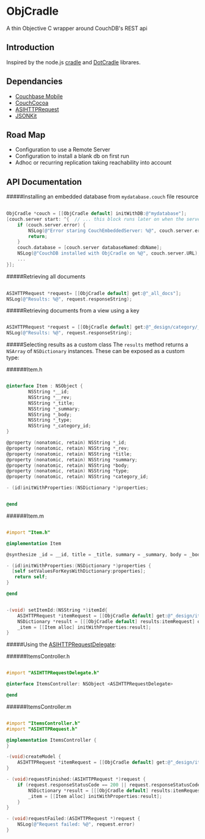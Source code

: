 ObjCradle
=========
A thin Objective C wrapper around CouchDB's REST api

Introduction
------------
Inspired by the node.js [cradle](http://cloudhead.io/cradle) and [DotCradle](http://github.com/roryf/DotCradle) librares.

Dependancies
------------
- [Couchbase Mobile](https://github.com/couchbaselabs/iOS-Couchbase-manifest)
- [CouchCocoa](https://github.com/couchbaselabs/CouchCocoa)
- [ASIHTTPRequest](http://allseeing-i.com/ASIHTTPRequest)
- [JSONKit](https://github.com/johnezang/JSONKit)

Road Map
--------
- Configuration to use a Remote Server
- Configuration to install a blank db on first run
- Adhoc or recurring replication taking reachability into account 

API Documentation
-----------------
#####Installing an embedded database from `mydatabase.couch` file resource

``` objectivec
	
ObjCradle *couch = [[ObjCradle default] initWithDB:@"mydatabase"];
[couch.server start: ^{  // ... this block runs later on when the server has started up:
    if (couch.server.error) {
        NSLog(@"Error staring CouchEmbeddedServer: %@", couch.server.error.domain);
        return;
    }
    couch.database = [couch.server databaseNamed:dbName];
    NSLog(@"CouchDB installed with ObjCradle on %@", couch.server.URL);
    ...
}];
```

#####Retrieving all documents

``` objectivec
	
ASIHTTPRequest *request= [[ObjCradle default] get:@"_all_docs"];
NSLog(@"Results: %@", request.responseString);
```

#####Retrieving documents from a view using a key

``` objectivec

ASIHTTPRequest *request = [[ObjCradle default] get:@"_design/category/_view/byParent" usingKey:[NSString stringWithFormat:@"%d", parent]];
NSLog(@"Results: %@", request.responseString);
```

#####Selecting results as a custom class
The `results` method returns a `NSArray` of `NSDictionary` instances. These can be exposed as a custom type:

######Item.h

``` objectivec

@interface Item : NSObject {
        NSString *__id;
        NSString *__rev;
        NSString *_title;
        NSString *_summary;
        NSString *_body;
        NSString *_type;
        NSString *_category_id;
}

@property (nonatomic, retain) NSString *_id;
@property (nonatomic, retain) NSString *_rev;
@property (nonatomic, retain) NSString *title;
@property (nonatomic, retain) NSString *summary;
@property (nonatomic, retain) NSString *body;
@property (nonatomic, retain) NSString *type;
@property (nonatomic, retain) NSString *category_id;

- (id)initWithProperties:(NSDictionary *)properties;


@end
```

######Item.m

``` objectivec

#import "Item.h"

@implementation Item

@synthesize _id = __id, title = _title, summary = _summary, body = _body, _rev = __rev, type = _type, category_id = _category_id;

- (id)initWithProperties:(NSDictionary *)properties {
  [self setValuesForKeysWithDictionary:properties];
   return self;
}

@end
```

``` objectivec

-(void) setItemId:(NSString *)itemId{
    ASIHTTPRequest *itemRequest = [[ObjCradle default] get:@"_design/item/_view/all" usingKey:[NSString stringWithFormat:@"%@", itemId]];
    NSDictionary *result = [[[ObjCradle default] results:itemRequest] objectAtIndex:0];
    _item = [[Item alloc] initWithProperties:result];
}
```

#####Using the [ASIHTTPRequestDelegate](http://allseeing-i.com/ASIHTTPRequest/):

######ItemsController.h

``` objectivec

#import "ASIHTTPRequestDelegate.h"

@interface ItemsController: NSObject <ASIHTTPRequestDelegate>

@end
```

######ItemsController.m

``` objectivec

#import "ItemsController.h"
#import "ASIHTTPRequest.h"

@implementation ItemsController {
}

-(void)createModel {
    ASIHTTPRequest *itemRequest = [[ObjCradle default] get:@"_design/item/_view/all" usingKey:[NSString stringWithFormat:@"%@", itemId] requestDelegate:self];   
}

- (void)requestFinished:(ASIHTTPRequest *)request {
    if (request.responseStatusCode == 200 || request.responseStatusCode == 201) {
        NSDictionary *result = [[[ObjCradle default] results:itemRequest] objectAtIndex:0];
        _item = [[Item alloc] initWithProperties:result];
    }
}

- (void)requestFailed:(ASIHTTPRequest *)request {
    NSLog(@"Request failed: %@", request.error)
}
```